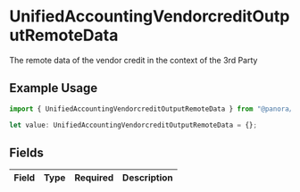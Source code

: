 # UnifiedAccountingVendorcreditOutputRemoteData

The remote data of the vendor credit in the context of the 3rd Party

## Example Usage

```typescript
import { UnifiedAccountingVendorcreditOutputRemoteData } from "@panora/sdk/models/components";

let value: UnifiedAccountingVendorcreditOutputRemoteData = {};
```

## Fields

| Field       | Type        | Required    | Description |
| ----------- | ----------- | ----------- | ----------- |
